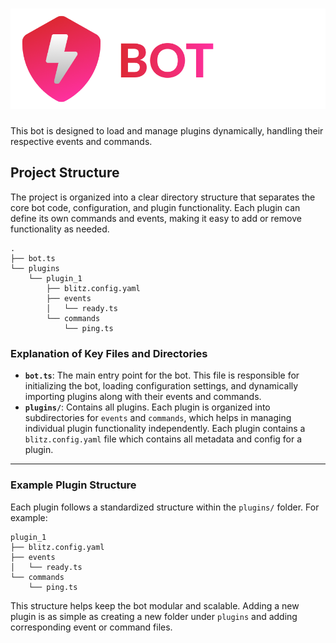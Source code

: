 # <img src="./blitz_bot.png">

This bot is designed to load and manage plugins dynamically, handling their
respective events and commands.

## Project Structure

The project is organized into a clear directory structure that separates the
core bot code, configuration, and plugin functionality. Each plugin can define
its own commands and events, making it easy to add or remove functionality as
needed.

```
.
├── bot.ts                  
└── plugins                
    └── plugin_1
        ├── blitz.config.yaml           
        ├── events          
        │   └── ready.ts    
        └── commands        
            └── ping.ts
```

### Explanation of Key Files and Directories

- **`bot.ts`**: The main entry point for the bot. This file is responsible for
  initializing the bot, loading configuration settings, and dynamically
  importing plugins along with their events and commands.
- **`plugins/`**: Contains all plugins. Each plugin is organized into
  subdirectories for `events` and `commands`, which helps in managing individual
  plugin functionality independently. Each plugin contains a `blitz.config.yaml`
  file which contains all metadata and config for a plugin.

---

### Example Plugin Structure

Each plugin follows a standardized structure within the `plugins/` folder. For
example:

```
plugin_1
├── blitz.config.yaml
├── events
│   └── ready.ts            
└── commands
    └── ping.ts
```

This structure helps keep the bot modular and scalable. Adding a new plugin is
as simple as creating a new folder under `plugins` and adding corresponding
event or command files.
